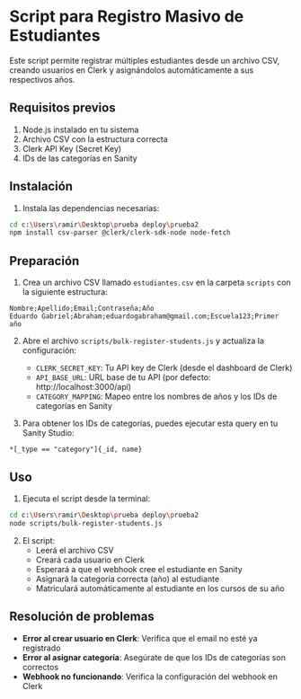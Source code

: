 # Script para Registro Masivo de Estudiantes

Este script permite registrar múltiples estudiantes desde un archivo CSV, creando usuarios en Clerk y asignándolos automáticamente a sus respectivos años.

## Requisitos previos

1. Node.js instalado en tu sistema
2. Archivo CSV con la estructura correcta
3. Clerk API Key (Secret Key)
4. IDs de las categorías en Sanity

## Instalación

1. Instala las dependencias necesarias:

```bash
cd c:\Users\ramir\Desktop\prueba deploy\prueba2
npm install csv-parser @clerk/clerk-sdk-node node-fetch
```

## Preparación

1. Crea un archivo CSV llamado `estudiantes.csv` en la carpeta `scripts` con la siguiente estructura:

```
Nombre;Apellido;Email;Contraseña;Año
Eduardo Gabriel;Abraham;eduardogabraham@gmail.com;Escuela123;Primer año
```

2. Abre el archivo `scripts/bulk-register-students.js` y actualiza la configuración:

   - `CLERK_SECRET_KEY`: Tu API key de Clerk (desde el dashboard de Clerk)
   - `API_BASE_URL`: URL base de tu API (por defecto: http://localhost:3000/api)
   - `CATEGORY_MAPPING`: Mapeo entre los nombres de años y los IDs de categorías en Sanity

3. Para obtener los IDs de categorías, puedes ejecutar esta query en tu Sanity Studio:

```
*[_type == "category"]{_id, name}
```

## Uso

1. Ejecuta el script desde la terminal:

```bash
cd c:\Users\ramir\Desktop\prueba deploy\prueba2
node scripts/bulk-register-students.js
```

2. El script:
   - Leerá el archivo CSV
   - Creará cada usuario en Clerk
   - Esperará a que el webhook cree el estudiante en Sanity
   - Asignará la categoría correcta (año) al estudiante
   - Matriculará automáticamente al estudiante en los cursos de su año

## Resolución de problemas

- **Error al crear usuario en Clerk**: Verifica que el email no esté ya registrado
- **Error al asignar categoría**: Asegúrate de que los IDs de categorías son correctos
- **Webhook no funcionando**: Verifica la configuración del webhook en Clerk
